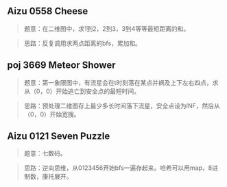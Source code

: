 ## Aizu 0558 Cheese
>题意：在二维图中，求1到2，2到3，3到4等等最短距离的和。

>思路：反复调用求两点距离的bfs，累加和。

## poj 3669 Meteor Shower 
>题意：第一象限图中，有流星会在t时刻落在某点并祸及上下左右四点，求从（0，0）开始逃亡到安全点的最短时间。

>思路：预处理二维图存上最少多长时间落下流星，安全点设为INF，然后从（0，0）开始宽搜。

## Aizu 0121 Seven Puzzle 
>题意：七数码。

>思路：逆向思维，从0123456开始bfs一遍存起来。哈希可以用map，8进制数，康托展开。
